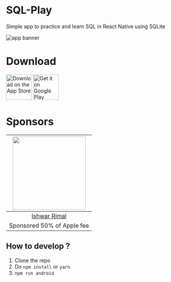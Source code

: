 # SQL-Play
Simple app to practice and learn SQL in React Native using SQLite

![app banner](https://images-ext-1.discordapp.net/external/gOHjs-tzPnexy5Jb6i3LW6HaS2TMFDKTaCKfZkegwjk/https/lh3.googleusercontent.com/AiTtPMBZGW1Xaunamgerhi89sbvkKu3N93HcQnCwBTAJU_ndr01QTLwIwdg0bl3u1Q?width=400&height=195)

# Download
<a href="https://apps.apple.com/us/app/sql-play/id1546888933?itsct=apps_box&amp;itscg=30200"><img height=70px src="http://sqlplay.net/images/app-store-badge.svg" alt="Download on the App Store"></a>
<a href="https://play.google.com/store/apps/details?id=com.sql_playground&amp;hl=en_US&amp;gl=US&amp;pcampaignid=pcampaignidMKT-Other-global-all-co-prtnr-py-PartBadge-Mar2515-1"><img height=70px alt="Get it on Google Play" src="http://sqlplay.net/images/google-play-badge.png"></a>

# Sponsors

|<img src="https://user-images.githubusercontent.com/23727670/148730013-8dabb36c-9918-45dd-bd6b-10f5239a884f.png" width="200"/>|
|:---:|
|[Ishwar Rimal](https://www.linkedin.com/in/ishwar-rimal-319647b3/)|
| Sponsored 50% of Apple fee|



## How to develop ?
1. Clone the repo
2. Do `npm install` or `yarn`
3. `npm run android`
